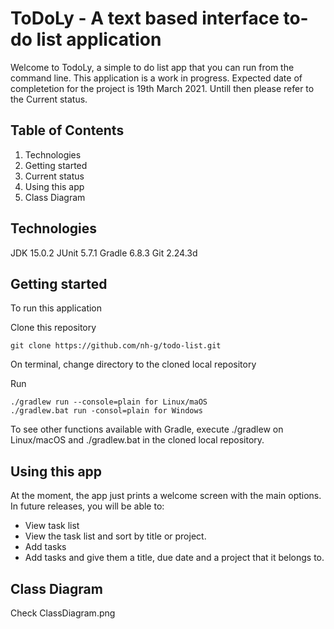 # ToDoLy - A text based interface to-do list application

Welcome to TodoLy, a simple to do list app that you can run from the command line.
This application is a work in progress. Expected date of completetion for the project is 19th March 2021.
Untill then please refer to the Current status.

## Table of Contents

1. Technologies
2. Getting started
3. Current status
4. Using this app
5. Class Diagram
## Technologies
JDK 15.0.2
JUnit 5.7.1
Gradle 6.8.3
Git 2.24.3d

## Getting started
To run this application

Clone this repository
````
git clone https://github.com/nh-g/todo-list.git
````

On terminal, change directory to the cloned local repository

Run
````
./gradlew run --console=plain for Linux/maOS
./gradlew.bat run -consol=plain for Windows
````

To see other functions available with Gradle, execute ./gradlew on Linux/macOS and ./gradlew.bat in the cloned local repository.


## Using this app
At the moment, the app just prints a welcome screen with the main options. In future releases, you will be able to:

- View task list
- View the task list and sort by title or project.
- Add tasks
- Add tasks and give them a title, due date and a project that it belongs to.

## Class Diagram
Check ClassDiagram.png
